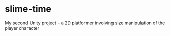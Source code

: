 # slime-time
My second Unity project - a 2D platformer involving size manipulation of the player character
